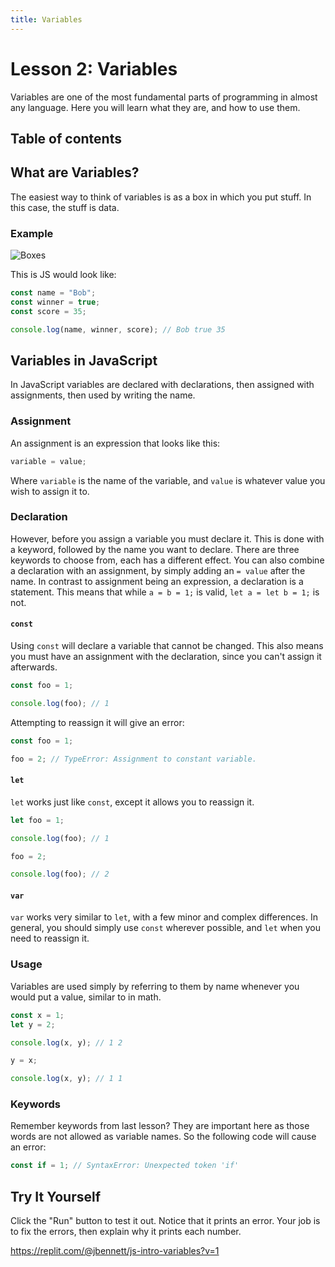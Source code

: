 ```yaml
---
title: Variables
---
```


# Lesson 2: Variables

Variables are one of the most fundamental parts of programming in almost any language. Here you will learn what they are, and how to use them.

## Table of contents

## What are Variables?

The easiest way to think of variables is as a box in which you put stuff. In this case, the stuff is data.

### Example

![Boxes](https://microbit-challenges.readthedocs.io/en/latest/_images/variable.jpg "Variables as Boxes")

This is JS would look like:

```js
const name = "Bob";
const winner = true;
const score = 35;

console.log(name, winner, score); // Bob true 35
```

## Variables in JavaScript

In JavaScript variables are declared with declarations, then assigned with assignments, then used by writing the name.

### Assignment

An assignment is an expression that looks like this:

```js
variable = value;
```

Where `variable` is the name of the variable, and `value` is whatever value you wish to assign it to.

### Declaration

However, before you assign a variable you must declare it. This is done with a keyword, followed by the name you want to declare. There are three keywords to choose from, each has a different effect. You can also combine a declaration with an assignment, by simply adding an `= value` after the name. In contrast to assignment being an expression, a declaration is a statement. This means that while `a = b = 1;` is valid, `let a = let b = 1;` is not.

#### `const`

Using `const` will declare a variable that cannot be changed. This also means you must have an assignment with the declaration, since you can't assign it afterwards.

```js
const foo = 1;

console.log(foo); // 1
```

Attempting to reassign it will give an error:

```js
const foo = 1;

foo = 2; // TypeError: Assignment to constant variable.
```

#### `let`

`let` works just like `const`, except it allows you to reassign it.

```js
let foo = 1;

console.log(foo); // 1

foo = 2;

console.log(foo); // 2
```

#### `var`

`var` works very similar to `let`, with a few minor and complex differences. In general, you should simply use `const` wherever possible, and `let` when you need to reassign it.

### Usage

Variables are used simply by referring to them by name whenever you would put a value, similar to in math.

```js
const x = 1;
let y = 2;

console.log(x, y); // 1 2

y = x;

console.log(x, y); // 1 1
```

### Keywords

Remember keywords from last lesson? They are important here as those words are not allowed as variable names. So the following code will cause an error:

```js
const if = 1; // SyntaxError: Unexpected token 'if'
```

## Try It Yourself

Click the "Run" button to test it out. Notice that it prints an error. Your job is to fix the errors, then explain why it prints each number.

https://replit.com/@jbennett/js-intro-variables?v=1
